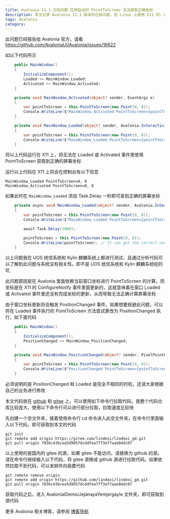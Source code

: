 ```yaml
---
title: Avalonia 11.1 已知问题 应用启动时 PointToScreen 无法获取正确坐标
description: 本文记录 Avalonia 11.1 版本的已知问题，在 Linux 上使用 X11 时，在应用启动时，即使在 Loaded 或 Activated 事件里，都无法使用 PointToScreen 获取到正确的屏幕坐标，只会将传入的点作为返回值
tags: Avalonia
category: 
---
```


<!-- CreateTime:2024/08/10 07:19:10 -->

<!-- 发布 -->
<!-- 博客 -->

此问题已经报告给 Avalonia 官方，请看 <https://github.com/AvaloniaUI/Avalonia/issues/16622>

如以下代码所示

```csharp
    public MainWindow()
    {
        InitializeComponent();
        Loaded += MainWindow_Loaded;
        Activated += MainWindow_Activated;
    }

    private void MainWindow_Activated(object? sender, EventArgs e)
    {
        var pointToScreen = this.PointToScreen(new Point(0, 0));
        Console.WriteLine($"MainWindow_Activated PointToScreen={pointToScreen}");
    }

    private void MainWindow_Loaded(object? sender, Avalonia.Interactivity.RoutedEventArgs e)
    {
        var pointToScreen = this.PointToScreen(new Point(0, 0));
        Console.WriteLine($"MainWindow_Loaded PointToScreen={pointToScreen}");
    }
```

将以上代码运行在 X11 上，将无法在 Loaded 或 Activated 事件里使用 PointToScreen 获取到正确的屏幕坐标

运行以上代码在 X11 上将会在控制台有以下信息

```
MainWindow_Loaded PointToScreen=0, 0
MainWindow_Activated PointToScreen=0, 0
```

如果此时在 `MainWindow_Loaded` 添加 Task.Delay 一秒即可拿到正确的屏幕坐标

```csharp
    private async void MainWindow_Loaded(object? sender, Avalonia.Interactivity.RoutedEventArgs e)
    {
        var pointToScreen = this.PointToScreen(new Point(0, 0));
        Console.WriteLine($"MainWindow_Loaded PointToScreen={pointToScreen}"); // It can not get the correct coordinates here!

        await Task.Delay(1000);

        pointToScreen = this.PointToScreen(new Point(0, 0));
        Console.WriteLine(pointToScreen); // It can get the correct coordinates.
    }
```

以上问题我在 UOS 统信系统和 Kylin 麒麟系统上都进行测试，且通过分析代码可以了解到此问题与系统没有相关性。即不是 UOS 统信系统和 Kylin 麒麟系统挖的坑

此问题原因是在 Avalonia 里面依赖当前窗口坐标进行 PointToScreen 的计算，而坐标是在 X11 的 ConfigureNotify 事件里面更新的，这就意味着在窗口 Loaded 或 Activated 事件里还没有完成坐标的更新，从而导致无法正确计算屏幕坐标

由于窗口坐标更新将会触发 PositionChanged 事件，如果想要规避此问题，可以将在 Loaded 事件执行的 PointToScreen 方法尝试更改为 PositionChanged 执行，如下面代码

```csharp
    public MainWindow()
    {
        InitializeComponent();
        PositionChanged += MainWindow_PositionChanged;
    }

    private void MainWindow_PositionChanged(object? sender, PixelPointEventArgs e)
    {
        var pointToScreen = this.PointToScreen(new Point(0, 0));
        Console.WriteLine($"PositionChanged PointToScreen={pointToScreen}");
    }
```

必须说明的是 PositionChanged 和 Loaded 是完全不相同的时机，还请大家根据自己的业务进行修改

本文代码放在 [github](https://github.com/lindexi/lindexi_gd/tree/7036c43bcea5d9057dcddfea7ff3ef7aae84dc07/AvaloniaIDemo/JejanayaYemjergayle) 和 [gitee](https://gitee.com/lindexi/lindexi_gd/tree/7036c43bcea5d9057dcddfea7ff3ef7aae84dc07/AvaloniaIDemo/JejanayaYemjergayle) 上，可以使用如下命令行拉取代码。我整个代码仓库比较庞大，使用以下命令行可以进行部分拉取，拉取速度比较快

先创建一个空文件夹，接着使用命令行 cd 命令进入此空文件夹，在命令行里面输入以下代码，即可获取到本文的代码

```
git init
git remote add origin https://gitee.com/lindexi/lindexi_gd.git
git pull origin 7036c43bcea5d9057dcddfea7ff3ef7aae84dc07
```

以上使用的是国内的 gitee 的源，如果 gitee 不能访问，请替换为 github 的源。请在命令行继续输入以下代码，将 gitee 源换成 github 源进行拉取代码。如果依然拉取不到代码，可以发邮件向我要代码

```
git remote remove origin
git remote add origin https://github.com/lindexi/lindexi_gd.git
git pull origin 7036c43bcea5d9057dcddfea7ff3ef7aae84dc07
```

获取代码之后，进入 AvaloniaIDemo/JejanayaYemjergayle 文件夹，即可获取到源代码

更多 Avalonia 相关博客，请参阅 [博客导航](https://blog.lindexi.com/post/%E5%8D%9A%E5%AE%A2%E5%AF%BC%E8%88%AA.html )
